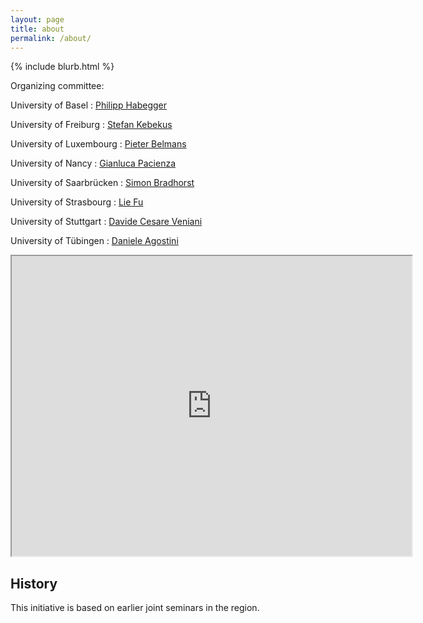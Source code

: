 ```yaml
---
layout: page
title: about
permalink: /about/
---
```


{% include blurb.html %}

Organizing committee:

University of Basel
: [Philipp Habegger](https://numbertheory.dmi.unibas.ch/habegger/)

University of Freiburg
: [Stefan Kebekus](https://cplx.vm.uni-freiburg.de/)

University of Luxembourg
: [Pieter Belmans](https://pbelmans.ncag.info)

University of Nancy
: [Gianluca Pacienza](https://iecl.univ-lorraine.fr/membre-iecl/pacienza-gianluca/)

University of Saarbrücken
: [Simon Bradhorst](https://www.math.uni-sb.de/ag/brandhorst/index.php?lang=en)

University of Strasbourg
: [Lie Fu](https://irma.math.unistra.fr/~lfu/)

University of Stuttgart
: [Davide Cesare Veniani](https://www.idsr.uni-stuttgart.de/en/institute/Veniani/)

University of Tübingen
: [Daniele Agostini](https://www.math.uni-tuebingen.de/de/forschung/kombinatorische-algebraische-geometrie/personen/daniele-agostini)

<iframe src="https://www.google.com/maps/d/embed?mid=1AnGpg8zoFzSqQQQ5tGM6ngQyBmuWQ7w&ehbc=2E312F" width="640" height="480"></iframe>

## History

This initiative is based on earlier joint seminars in the region.
